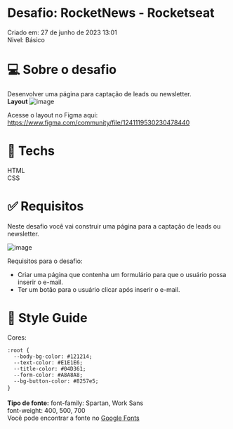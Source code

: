 # **Desafio: RocketNews - Rocketseat**
Criado em: 27 de junho de 2023 13:01 <br>
Nivel: Básico

# 💻 **Sobre o desafio**
Desenvolver uma página para captação de leads ou newsletter. <br>
**Layout**
![image](https://github.com/GabrielBandoch/Desafio-RocketNews/assets/96153388/f2d5f77c-56e3-4f9b-9402-a259a5154cee)

Acesse o layout no Figma aqui: https://www.figma.com/community/file/1241119530230478440

# 🚀 **Techs**
HTML <br>
CSS

# ✅ **Requisitos**

Neste desafio você vai construir uma página para a captação de leads ou newsletter.

![image](https://github.com/GabrielBandoch/Desafio-RocketNews/assets/96153388/c9341a2d-6505-495a-8c71-dfb9dd4370be)

Requisitos para o desafio:<br>
- Criar uma página que contenha um formulário para que o usuário possa inserir o e-mail. <br>
- Ter um botão para o usuário clicar após inserir o e-mail.

# 🎨 **Style Guide**

Cores:
```
:root {
  --body-bg-color: #121214;
  --text-color: #E1E1E6;
  --title-color: #04D361;
  --form-color: #A8A8A8;
  --bg-button-color: #8257e5;
}
````
**Tipo de fonte:**
font-family: Spartan, Work Sans<br>
font-weight: 400, 500, 700<br>
Você pode encontrar a fonte no [Google Fonts](https://fonts.google.com/) 

#

